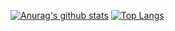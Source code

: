 <!--
https://github.com/anuraghazra/github-readme-stats/blob/master/docs/readme_ja.md
-->

[![Anurag's github stats](https://github-readme-stats.vercel.app/api?username=mikiya1130&count_private=true&show_icons=true)](https://github.com/anuraghazra/github-readme-stats)
[![Top Langs](https://github-readme-stats.vercel.app/api/top-langs/?username=mikiya1130&hide=Jupyter%20Notebook)](https://github.com/anuraghazra/github-readme-stats)
